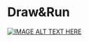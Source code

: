# Draw&Run

[![IMAGE ALT TEXT HERE](https://img.youtube.com/vi/_f__7ow4EuEk/0.jpg)](https://youtube.com/shorts/f__7ow4EuEk)

